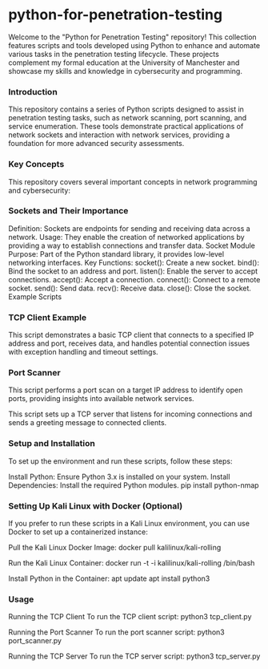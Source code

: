 # python-for-penetration-testing
Welcome to the "Python for Penetration Testing" repository! This collection features scripts and tools developed using Python to enhance and automate various tasks in the penetration testing lifecycle. These projects complement my formal education at the University of Manchester and showcase my skills and knowledge in cybersecurity and programming.

### Introduction
This repository contains a series of Python scripts designed to assist in penetration testing tasks, such as network scanning, port scanning, and service enumeration. These tools demonstrate practical applications of network sockets and interaction with network services, providing a foundation for more advanced security assessments.

### Key Concepts
This repository covers several important concepts in network programming and cybersecurity:

### Sockets and Their Importance
Definition: Sockets are endpoints for sending and receiving data across a network.
Usage: They enable the creation of networked applications by providing a way to establish connections and transfer data.
Socket Module
Purpose: Part of the Python standard library, it provides low-level networking interfaces.
Key Functions:
socket(): Create a new socket.
bind(): Bind the socket to an address and port.
listen(): Enable the server to accept connections.
accept(): Accept a connection.
connect(): Connect to a remote socket.
send(): Send data.
recv(): Receive data.
close(): Close the socket.
Example Scripts

### TCP Client Example
This script demonstrates a basic TCP client that connects to a specified IP address and port, receives data, and handles potential connection issues with exception handling and timeout settings.

### Port Scanner
This script performs a port scan on a target IP address to identify open ports, providing insights into available network services.

This script sets up a TCP server that listens for incoming connections and sends a greeting message to connected clients.

### Setup and Installation
To set up the environment and run these scripts, follow these steps:

Install Python: Ensure Python 3.x is installed on your system.
Install Dependencies: Install the required Python modules.
pip install python-nmap

### Setting Up Kali Linux with Docker (Optional)
If you prefer to run these scripts in a Kali Linux environment, you can use Docker to set up a containerized instance:

Pull the Kali Linux Docker Image:
docker pull kalilinux/kali-rolling

Run the Kali Linux Container:
docker run -t -i kalilinux/kali-rolling /bin/bash

Install Python in the Container:
apt update
apt install python3

### Usage
Running the TCP Client
To run the TCP client script:
python3 tcp_client.py

Running the Port Scanner
To run the port scanner script:
python3 port_scanner.py

Running the TCP Server
To run the TCP server script:
python3 tcp_server.py
